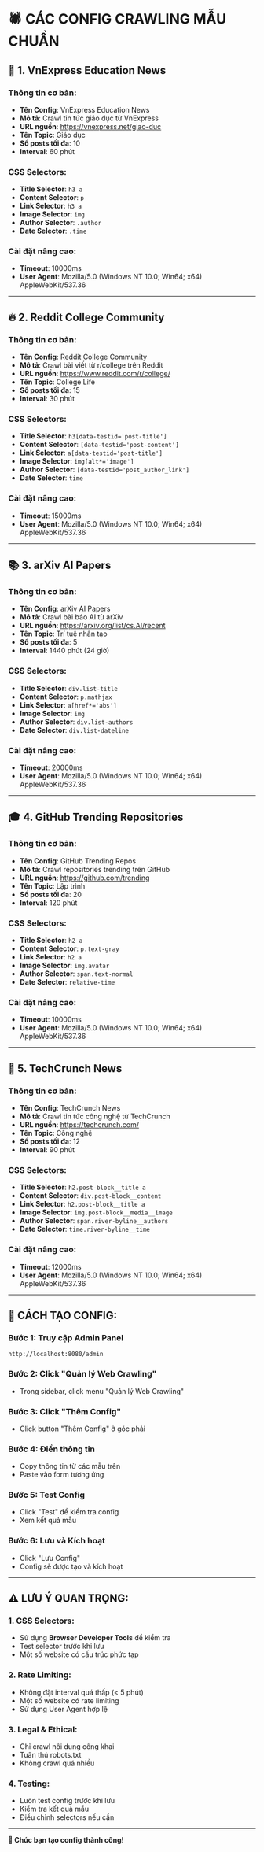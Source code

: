 # 🕷️ CÁC CONFIG CRAWLING MẪU CHUẨN

## 📰 1. VnExpress Education News

### **Thông tin cơ bản:**
- **Tên Config**: VnExpress Education News
- **Mô tả**: Crawl tin tức giáo dục từ VnExpress
- **URL nguồn**: https://vnexpress.net/giao-duc
- **Tên Topic**: Giáo dục
- **Số posts tối đa**: 10
- **Interval**: 60 phút

### **CSS Selectors:**
- **Title Selector**: `h3 a`
- **Content Selector**: `p`
- **Link Selector**: `h3 a`
- **Image Selector**: `img`
- **Author Selector**: `.author`
- **Date Selector**: `.time`

### **Cài đặt nâng cao:**
- **Timeout**: 10000ms
- **User Agent**: Mozilla/5.0 (Windows NT 10.0; Win64; x64) AppleWebKit/537.36

---

## 🔥 2. Reddit College Community

### **Thông tin cơ bản:**
- **Tên Config**: Reddit College Community
- **Mô tả**: Crawl bài viết từ r/college trên Reddit
- **URL nguồn**: https://www.reddit.com/r/college/
- **Tên Topic**: College Life
- **Số posts tối đa**: 15
- **Interval**: 30 phút

### **CSS Selectors:**
- **Title Selector**: `h3[data-testid='post-title']`
- **Content Selector**: `[data-testid='post-content']`
- **Link Selector**: `a[data-testid='post-title']`
- **Image Selector**: `img[alt*='image']`
- **Author Selector**: `[data-testid='post_author_link']`
- **Date Selector**: `time`

### **Cài đặt nâng cao:**
- **Timeout**: 15000ms
- **User Agent**: Mozilla/5.0 (Windows NT 10.0; Win64; x64) AppleWebKit/537.36

---

## 📚 3. arXiv AI Papers

### **Thông tin cơ bản:**
- **Tên Config**: arXiv AI Papers
- **Mô tả**: Crawl bài báo AI từ arXiv
- **URL nguồn**: https://arxiv.org/list/cs.AI/recent
- **Tên Topic**: Trí tuệ nhân tạo
- **Số posts tối đa**: 5
- **Interval**: 1440 phút (24 giờ)

### **CSS Selectors:**
- **Title Selector**: `div.list-title`
- **Content Selector**: `p.mathjax`
- **Link Selector**: `a[href*='abs']`
- **Image Selector**: `img`
- **Author Selector**: `div.list-authors`
- **Date Selector**: `div.list-dateline`

### **Cài đặt nâng cao:**
- **Timeout**: 20000ms
- **User Agent**: Mozilla/5.0 (Windows NT 10.0; Win64; x64) AppleWebKit/537.36

---

## 🎓 4. GitHub Trending Repositories

### **Thông tin cơ bản:**
- **Tên Config**: GitHub Trending Repos
- **Mô tả**: Crawl repositories trending trên GitHub
- **URL nguồn**: https://github.com/trending
- **Tên Topic**: Lập trình
- **Số posts tối đa**: 20
- **Interval**: 120 phút

### **CSS Selectors:**
- **Title Selector**: `h2 a`
- **Content Selector**: `p.text-gray`
- **Link Selector**: `h2 a`
- **Image Selector**: `img.avatar`
- **Author Selector**: `span.text-normal`
- **Date Selector**: `relative-time`

### **Cài đặt nâng cao:**
- **Timeout**: 10000ms
- **User Agent**: Mozilla/5.0 (Windows NT 10.0; Win64; x64) AppleWebKit/537.36

---

## 📰 5. TechCrunch News

### **Thông tin cơ bản:**
- **Tên Config**: TechCrunch News
- **Mô tả**: Crawl tin tức công nghệ từ TechCrunch
- **URL nguồn**: https://techcrunch.com/
- **Tên Topic**: Công nghệ
- **Số posts tối đa**: 12
- **Interval**: 90 phút

### **CSS Selectors:**
- **Title Selector**: `h2.post-block__title a`
- **Content Selector**: `div.post-block__content`
- **Link Selector**: `h2.post-block__title a`
- **Image Selector**: `img.post-block__media__image`
- **Author Selector**: `span.river-byline__authors`
- **Date Selector**: `time.river-byline__time`

### **Cài đặt nâng cao:**
- **Timeout**: 12000ms
- **User Agent**: Mozilla/5.0 (Windows NT 10.0; Win64; x64) AppleWebKit/537.36

---

## 🔧 CÁCH TẠO CONFIG:

### **Bước 1: Truy cập Admin Panel**
```
http://localhost:8080/admin
```

### **Bước 2: Click "Quản lý Web Crawling"**
- Trong sidebar, click menu "Quản lý Web Crawling"

### **Bước 3: Click "Thêm Config"**
- Click button "Thêm Config" ở góc phải

### **Bước 4: Điền thông tin**
- Copy thông tin từ các mẫu trên
- Paste vào form tương ứng

### **Bước 5: Test Config**
- Click "Test" để kiểm tra config
- Xem kết quả mẫu

### **Bước 6: Lưu và Kích hoạt**
- Click "Lưu Config"
- Config sẽ được tạo và kích hoạt

---

## ⚠️ LƯU Ý QUAN TRỌNG:

### **1. CSS Selectors:**
- Sử dụng **Browser Developer Tools** để kiểm tra
- Test selector trước khi lưu
- Một số website có cấu trúc phức tạp

### **2. Rate Limiting:**
- Không đặt interval quá thấp (< 5 phút)
- Một số website có rate limiting
- Sử dụng User Agent hợp lệ

### **3. Legal & Ethical:**
- Chỉ crawl nội dung công khai
- Tuân thủ robots.txt
- Không crawl quá nhiều

### **4. Testing:**
- Luôn test config trước khi lưu
- Kiểm tra kết quả mẫu
- Điều chỉnh selectors nếu cần

---

**🎉 Chúc bạn tạo config thành công!**



